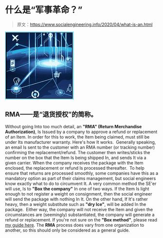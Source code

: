 # 什么是“军事革命？”

> 原文：<https://www.socialengineering.info/2020/04/what-is-an.html>

[![](img/a6d65e994ce74db40a47303bde0b4c59.png)](https://1.bp.blogspot.com/-09YA2hEYWjw/XoXZt_ZLALI/AAAAAAAAjic/Z0tJY2bUIIgx41YFR-hVVMWF6dwMEFR0ACLcBGAsYHQ/s1600/RMA.%2Bwww.socialengineers.net.jpg)

## **RMA——是“退货授权”的简称。**

Without going Into too much detail, an **"RMA" (Return Merchandise Authorization)**, Is Issued by a company to approve a refund or replacement of an Item. In order for this to work, the Item being claimed, must still be under Its manufacturer warranty. Here's how It works. 
  Generally speaking, an email Is sent to the customer with an RMA number (or tracking number) confirming the replacement/refund. The customer then writes/sticks the number on the box that the Item Is being shipped In, and sends It via a given carrier. When the company receives the package with the Item enclosed, the replacement or refund Is processed thereafter. 
  To help ensure that returns are processed smoothly, some companies have this as a mandatory option as part of their claims management, but social engineers know exactly what to do to circumvent It. A very common method the SE'er will use, Is to **"Box the company"** In one of two ways.
  If the Item Is light enough to not register a weight on consignment, then the social engineer will send the package with nothing In It. On the other hand, If It's rather heavy, then a weight substitute such as **"dry Ice"**, will be added In the package. 
  Either way, the company will not receive the Item and given the circumstances are (seemingly) substantiated, the company will generate a refund or replacement. If you're not sure on the **"Box method"**, please read [my guide here](https://www.socialengineers.net/2020/03/test_88.html). The **RMA** process does vary from one organization to another, so this should only be considered as a general guide.